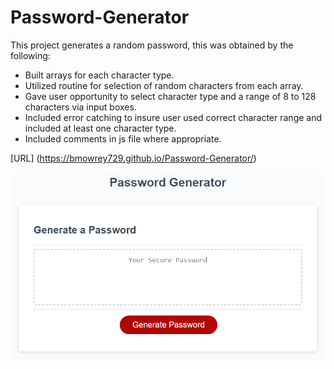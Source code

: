 # Password-Generator

This project generates a random password, this was obtained by the following:

* Built arrays for each character type.
* Utilized routine for selection of random characters from each array.
* Gave user opportunity to select character type and a range of 8 to 128  characters via input boxes.
* Included error catching to insure user used correct character range and included at least one character type.
* Included comments in js file where appropriate.

[URL] (https://bmowrey729.github.io/Password-Generator/)

![Screen Shot ](Assets/screenshot.PNG)

